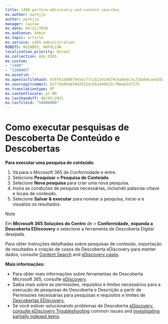 ```yaml
---
title: 1488-perform-eDiscovery-and-content-searches
ms.author: markjjo
author: markjjo
manager: lauraw
ms.date: 04/21/2020
ms.audience: Admin
ms.topic: article
ms.service: o365-administration
ROBOTS: NOINDEX, NOFOLLOW
localization_priority: Normal
ms.collection: Adm_O365
ms.custom:
- "1488"
- "3200003"
ms.assetid: ''
ms.openlocfilehash: 678f61d88879e5ecf7ccb23414d79cba66dc3c218ab0caed3d2957d863e0596b
ms.sourcegitcommit: b5f7da89a650d2915dc652449623c78be6247175
ms.translationtype: MT
ms.contentlocale: pt-BR
ms.lasthandoff: 08/05/2021
ms.locfileid: "54086800"
---
```

# <a name="how-to-perform-content-searches-and-ediscovery-searches"></a>Como executar pesquisas de Descoberta De Conteúdo e Descobertas

**Para executar uma pesquisa de conteúdo**:

1. Vá para o Microsoft 365 de Conformidade e entre.
2. Selecione **Pesquisar > Pesquisa de Conteúdo**.
3. Selecione **Nova pesquisa** para criar uma nova pesquisa.
4. Insira as condições de pesquisa necessárias, incluindo palavras-chave e locais de conteúdo.
5. Selecione **Salvar & executar** para nomear a pesquisa, inicie-a e visualize os resultados.

> [!NOTE]
> Em **Microsoft 365 Soluções do Centro** de  >  **Conformidade,** **expanda a Descoberta EDiscovery** e selecione a ferramenta de Descoberta Digital desejada.

Para obter instruções detalhadas sobre pesquisas de conteúdo, exportação de resultados e criação de casos de Descoberta eDiscovery para manter dados, consulte [Content Search](/microsoft-365/compliance/content-search) and [eDiscovery cases](/microsoft-365/compliance/ediscovery-cases).

**Mais informações**:

- Para obter mais informações sobre ferramentas de Descoberta Microsoft 365, consulte [eDiscovery](/microsoft-365/compliance/ediscovery).
- Saiba mais sobre as permissões, requisitos e limites necessários para a execução de pesquisas de Descoberta e Descrição a partir de Permissões necessárias para pesquisas e requisitos e limites de [Descobertas EDiscovery.](/microsoft-365/compliance/assign-ediscovery-permissions) [](/microsoft-365/compliance/limits-for-content-search)
- Se você estiver solucionando problemas de Descoberta [eDiscovery, consulte eDiscovery Troubleshooting](/microsoft-365/compliance/ediscovery-troubleshooting-common-issues) common issues and [investigating partially indexed items](/microsoft-365/compliance/investigating-partially-indexed-items-in-ediscovery).
